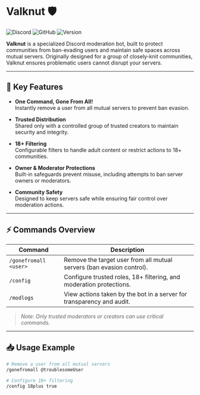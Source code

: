# Valknut 🛡️

![Discord](https://img.shields.io/discord/000000000000000000?color=7289DA&label=Discord)
![GitHub](https://img.shields.io/github/license/TriRealm/valknut)
![Version](https://img.shields.io/badge/version-1.0.0-blue)

**Valknut** is a specialized Discord moderation bot, built to protect communities from ban-evading users and maintain safe spaces across mutual servers. Originally designed for a group of closely-knit communities, Valknut ensures problematic users cannot disrupt your servers.

---

## 🌟 Key Features

- **One Command, Gone From All!**  
  Instantly remove a user from all mutual servers to prevent ban evasion.

- **Trusted Distribution**  
  Shared only with a controlled group of trusted creators to maintain security and integrity.

- **18+ Filtering**  
  Configurable filters to handle adult content or restrict actions to 18+ communities.

- **Owner & Moderator Protections**  
  Built-in safeguards prevent misuse, including attempts to ban server owners or moderators.

- **Community Safety**  
  Designed to keep servers safe while ensuring fair control over moderation actions.

---

## ⚡ Commands Overview

| Command                 | Description                                                                 |
|-------------------------|-----------------------------------------------------------------------------|
| `/gonefromall <user>`    | Remove the target user from all mutual servers (ban evasion control).       |
| `/config`               | Configure trusted roles, 18+ filtering, and moderation protections.         |
| `/modlogs`              | View actions taken by the bot in a server for transparency and audit.       |

> *Note: Only trusted moderators or creators can use critical commands.*

---

## 📥 Usage Example

```bash
# Remove a user from all mutual servers
/gonefromall @troublesomeUser

# Configure 18+ filtering
/config 18plus true

